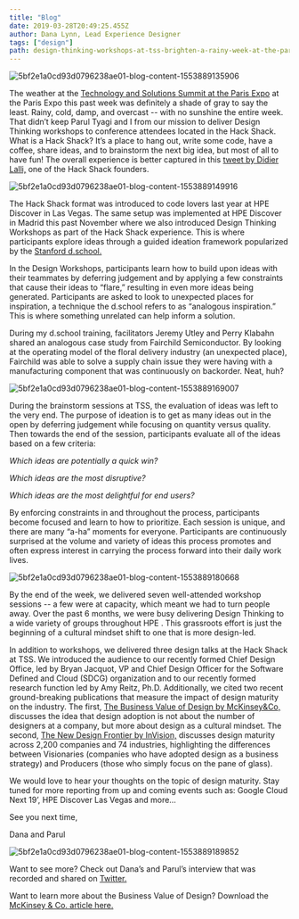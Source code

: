 ```yaml
---
title: "Blog"
date: 2019-03-28T20:49:25.455Z
author: Dana Lynn, Lead Experience Designer 
tags: ["design"]
path: design-thinking-workshops-at-tss-brighten-a-rainy-week-at-the-paris-expo
---
```

![5bf2e1a0cd93d0796238ae01-blog-content-1553889135906](https://hpe-developer-portal.s3.amazonaws.com/uploads/media/2019/3/dana-paris-from-chris-1553889135905.jpg)

The weather at the [Technology and Solutions Summit at the Paris Expo](http://h41382.www4.hpe.com/tss/)  at the Paris Expo this past week was definitely a shade of gray to say the least. Rainy, cold, damp, and overcast -- with no sunshine the entire week. That didn’t keep Parul Tyagi and I from our mission to deliver Design Thinking workshops to conference attendees located in the Hack Shack. What is a Hack Shack? It’s a place to hang out, write some code, have a coffee, share ideas, and to brainstorm the next big idea, but most of all to have fun! The overall experience is better captured in this [tweet by Didier Lalli,](http://twitter.com/SBUCloud/status/1106149221701468166/video/1) one of the Hack Shack founders.

![5bf2e1a0cd93d0796238ae01-blog-content-1553889149916](https://hpe-developer-portal.s3.amazonaws.com/uploads/media/2019/3/dana-hack-shack-from-chris-1553889149915.jpg)

The Hack Shack format was introduced to code lovers last year at HPE Discover in Las Vegas. The same setup was implemented at HPE Discover in Madrid this past November where we also introduced Design Thinking Workshops as part of the Hack Shack experience. This is where participants explore ideas through a guided ideation framework popularized by the [Stanford d.school.](http://dschool.stanford.edu/)

In the Design Workshops, participants learn how to build upon ideas with their teammates by deferring judgement and by applying a few constraints that cause their ideas to “flare,” resulting in even more ideas being generated. Participants are asked to look to unexpected places for inspiration, a technique the d.school refers to as “analogous inspiration.” This is where something unrelated can help inform a solution. 

During my d.school training, facilitators Jeremy Utley and Perry Klabahn shared an analogous case study from Fairchild Semiconductor. By looking at the operating model of the floral delivery industry (an unexpected place), Fairchild was able to solve a supply chain issue they were having with a manufacturing component that was continuously on backorder. Neat, huh? 


![5bf2e1a0cd93d0796238ae01-blog-content-1553889169007](https://hpe-developer-portal.s3.amazonaws.com/uploads/media/2019/3/dana-accessory-table-from-chris-1553889169006.jpg)

During the brainstorm sessions at TSS, the evaluation of ideas was left to the very end. The purpose of ideation is to get as many ideas out in the open by deferring judgement while focusing on quantity versus quality. Then towards the end of the session, participants evaluate all of the ideas based on a few criteria: 

*Which ideas are potentially a quick win?*

*Which ideas are the most disruptive?*

*Which ideas are the most delightful for end users?*

By enforcing constraints in and throughout the process, participants become focused and learn to how to prioritize. Each session is unique, and there are many “a-ha” moments for everyone. Participants are continuously surprised at the volume and variety of ideas this process promotes and often express interest in carrying the process forward into their daily work lives. 



![5bf2e1a0cd93d0796238ae01-blog-content-1553889180668](https://hpe-developer-portal.s3.amazonaws.com/uploads/media/2019/3/dana-blond-woman-from-chris-1553889180664.jpg)

By the end of the week, we delivered seven well-attended workshop sessions  -- a few were at capacity, which meant we had to turn people away. Over the past 6 months, we were busy delivering Design Thinking to a wide variety of groups throughout HPE . This grassroots effort is just the beginning of a cultural mindset shift to one that is more design-led.
 
In addition to workshops, we delivered three design talks at the Hack Shack at TSS. We introduced the audience to our recently formed Chief Design Office, led by Bryan Jacquot, VP and Chief Design Officer for the Software Defined and Cloud (SDCG) organization and to our recently formed research function led by Amy Reitz, Ph.D. Additionally, we cited two recent ground-breaking publications that measure the impact of design maturity on the industry. The first, [The Business Value of Design by McKinsey&Co,](http://www.mckinsey.com/business-functions/mckinsey-design/our-insights/the-business-value-of-design) discusses the idea that design adoption is not about the number of designers at a company, but more about design as a cultural mindset. The second, [The New Design Frontier by InVision,](http://www.invisionapp.com/design-better/design-maturity-model/) discusses design maturity across 2,200 companies and 74 industries, highlighting the differences between Visionaries (companies who have adopted design as a business strategy) and Producers (those who simply focus on the pane of glass). 

We would love to hear your thoughts on the topic of design maturity. Stay tuned for more reporting from up and coming events such as: Google Cloud Next 19’, HPE Discover Las Vegas and more… 

See you next time, 

Dana and Parul





![5bf2e1a0cd93d0796238ae01-blog-content-1553889189852](https://hpe-developer-portal.s3.amazonaws.com/uploads/media/2019/3/dana-and-parul-from-chris-1553889189849.jpg)

Want to see more? Check out Dana’s and Parul’s interview that was recorded and shared on [Twitter.](http://twitter.com/SBUCloud/status/1105771231008247809)

Want to learn more about the Business Value of Design? Download the [McKinsey & Co. article here.](https://www.mckinsey.com/~/media/McKinsey/Business%20Functions/McKinsey%20Design/Our%20insights/The%20business%20value%20of%20design/The-business-value-of-design-vF.ashx )
